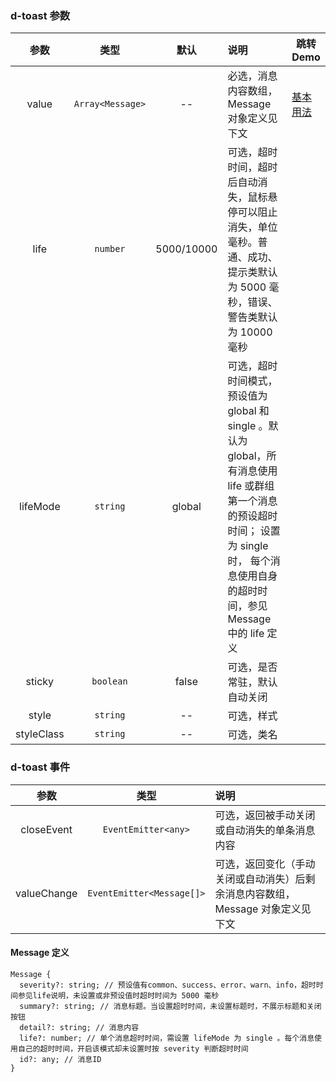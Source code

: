 ### d-toast 参数

|    参数    |       类型       |    默认    | 说明                                                                                                                        | 跳转 Demo                                  |
| :--------: | :--------------: | :--------: | :-------------------------------------------------------------------------------------------------------------------------- | ------------------------------------------ |
|   value    | `Array<Message>` |     --     | 必选，消息内容数组，Message 对象定义见下文                                                                                  | [基本用法](demo#basic-usage) |
|    life    |     `number`     | 5000/10000 | 可选，超时时间，超时后自动消失，鼠标悬停可以阻止消失，单位毫秒。普通、成功、提示类默认为 5000 毫秒，错误、警告类默认为 10000 毫秒 |
|    lifeMode    |     `string`     | global | 可选，超时时间模式，预设值为 global 和 single 。默认为 global，所有消息使用 life 或群组第一个消息的预设超时时间； 设置为 single 时， 每个消息使用自身的超时时间，参见 Message 中的 life 定义 |
|   sticky   |    `boolean`     |   false    | 可选，是否常驻，默认自动关闭                                                                                                |
|   style    |     `string`     |     --     | 可选，样式                                                                                                                  |
| styleClass |     `string`     |     --     | 可选，类名                                                                                                                  |

### d-toast 事件

|    参数     |           类型            | 说明                                                                           |
| :---------: | :-----------------------: |  :----------------------------------------------------------------------------- |
| closeEvent  |    `EventEmitter<any>`    |  可选，返回被手动关闭或自动消失的单条消息内容                                   |
| valueChange | `EventEmitter<Message[]>` |  可选，返回变化（手动关闭或自动消失）后剩余消息内容数组，Message 对象定义见下文 |

#### Message 定义

```
Message {
  severity?: string; // 预设值有common、success、error、warn、info，超时时间参见life说明，未设置或非预设值时超时时间为 5000 毫秒
  summary?: string; // 消息标题。当设置超时时间，未设置标题时，不展示标题和关闭按钮
  detail?: string; // 消息内容
  life?: number; // 单个消息超时时间，需设置 lifeMode 为 single 。每个消息使用自己的超时时间，开启该模式却未设置时按 severity 判断超时时间
  id?: any; // 消息ID
}
```
